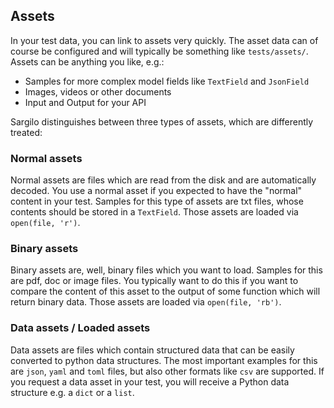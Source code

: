## Assets

In your test data, you can link to assets very quickly. The asset data can of course be configured and will typically be something like `tests/assets/`. Assets can be anything you like, e.g.:

- Samples for more complex model fields like `TextField` and `JsonField`
- Images, videos or other documents 
- Input and Output for your API

Sargilo distinguishes between three types of assets, which are differently treated:

### Normal assets

Normal assets are files which are read from the disk and are automatically decoded. You use a normal asset if you expected to have the "normal" content in your test. Samples for this type of assets are txt files, whose contents should be stored in a `TextField`. Those assets are loaded via `open(file, 'r')`.

### Binary assets

Binary assets are, well, binary files which you want to load. Samples for this are pdf, doc or image files. You typically want to do this if you want to compare the content of this asset to the output of some function which will return binary data. Those assets are loaded via `open(file, 'rb')`.

### Data assets / Loaded assets

Data assets are files which contain structured data that can be easily converted to python data structures. The most important examples for this are `json`, `yaml` and `toml` files, but also other formats like `csv` are supported. If you request a data asset in your test, you will receive a Python data structure e.g. a `dict` or a `list`.